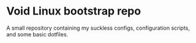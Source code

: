 # Void Linux bootstrap repo

A small repository containing my suckless configs, configuration scripts, and some basic dotfiles.
